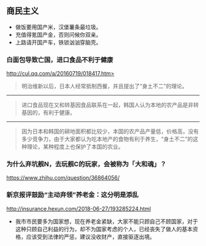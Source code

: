 ## 商民主义
- 做饭要用国产米，汉堡薯条最垃圾。
- 充值得氪国产金，否则问候你双亲。
- 上路请开国产车，铁锁汹汹穿脑壳。
### 白面包导致亡国，进口食品不利于健康
http://cul.qq.com/a/20160719/018417.htm>
>明治维新以后，日本人经常抵制西餐，并且提出了“身土不二”的理论。
---
>进口食品现在又和转基因食品联系在一起，韩国人认为本地的农产品是非转基因的，有利于健康。
---
>因为日本和韩国的耕地面积都比较少，本国的农产品产量低，价格高，没有多少竞争力，由于大家都认为吃本地产的食物有利于养生，“身土不二”的这种理论，某种程度上也保护了本国的农业。
### 为什么弃坑舰N，去玩舰C的玩家，会被称为「大和魂」？
https://www.zhihu.com/question/36864056/
### 新京报评鼓励“主动弃领”养老金：这分明是添乱
http://insurance.hexun.com/2018-06-27/193285224.html
- 我市市民要多为国家想，现在养老金紧缺，大家不能只顾自己不顾国家，对于这种只顾自己利益的行为，却不为国家考虑的个人，已经丧失了做人的基本资格，应该受到法律的严惩，建议没收财产，直接驱逐出境。